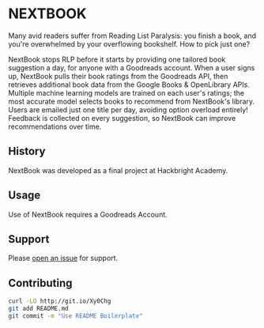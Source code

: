 # NEXTBOOK

Many avid readers suffer from Reading List Paralysis: you finish a book, and you're overwhelmed by your overflowing bookshelf. How to pick just one?

NextBook stops RLP before it starts by providing one tailored book suggestion a day, for anyone with a Goodreads account. When a user signs up, NextBook pulls their book ratings from the Goodreads API, then retrieves additional book data from the Google Books & OpenLibrary APIs. Multiple machine learning models are trained on each user's ratings; the most accurate model selects books to recommend from NextBook's library. Users are emailed just one title per day, avoiding option overload entirely! Feedback is collected on every suggestion, so NextBook can improve recommendations over time.

## History

NextBook was developed as a final project at Hackbright Academy. 

## Usage

Use of NextBook requires a Goodreads Account. 



## Support

Please [open an issue](https://github.com/EmmaOnThursday/next-book/issues/new) for support.

## Contributing

```sh
curl -LO http://git.io/Xy0Chg
git add README.md
git commit -m "Use README Boilerplate"
```